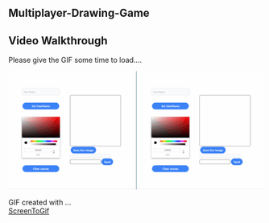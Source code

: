﻿## Multiplayer-Drawing-Game

 
## Video Walkthrough

Please give the GIF some time to load....


![](https://github.com/chrissy-hi/Multiplayer-Drawing-Game/blob/main/multiplayerGameAnimation.gif)

GIF created with ...  
[ScreenToGif](https://www.screentogif.com/)
